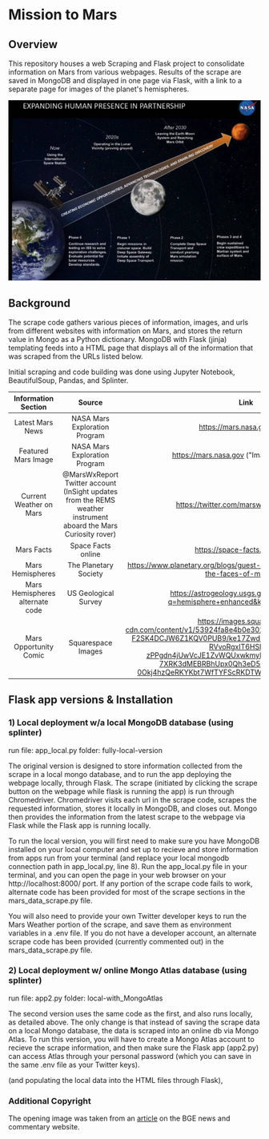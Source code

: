 # Mission to Mars

## Overview
This repository houses a web Scraping and Flask project to consolidate information on Mars from various webpages.  Results of the scrape are saved in MongoDB and displayed in one page via Flask, with a link to a separate page for images of the planet's hemispheres. 

![Image](images/nasa-mars-mission-plan.png)


## Background
The scrape code gathers various pieces of information, images, and urls from different websites with information on Mars, and stores the return value in Mongo as a Python dictionary.  MongoDB with Flask (jinja) templating feeds into a HTML page that displays all of the information that was scraped from the URLs listed below. 

Initial scraping and code building was done using Jupyter Notebook, BeautifulSoup, Pandas, and Splinter. 

|Information Section|Source|Link|
|:---:|:---:|:---:|
|Latest Mars News|NASA Mars Exploration Program|https://mars.nasa.gov/news/|
|Featured Mars Image |NASA Mars Exploration Program|https://mars.nasa.gov ("Image of the Week")| 
|Current Weather on Mars|@MarsWxReport Twitter account (InSight updates from the REMS weather instrument aboard the Mars Curiosity rover)|https://twitter.com/marswxreport?lang=en|
|Mars Facts| Space Facts online|https://space-facts.com/mars/|
|Mars Hemispheres|The Planetary Society|https://www.planetary.org/blogs/guest-blogs/bill-dunford/20140203-the-faces-of-mars.html|
|Mars Hemispheres alternate code|US Geological Survey|https://astrogeology.usgs.gov/search/results?q=hemisphere+enhanced&k1=target&v1=Mars|
|Mars Opportunity Comic|Squarespace Images|https://images.squarespace-cdn.com/content/v1/53924fa8e4b0e30215363474/1550692066119-F2SK4DCJW6Z1KQV0PUB9/ke17ZwdGBToddI8pDm48kPx25wW2-RVvoRgxIT6HShBZw-zPPgdn4jUwVcJE1ZvWQUxwkmyExglNqGp0IvTJZUJFbgE-7XRK3dMEBRBhUpx0Qh3eD5PfZ_nDR0M7OIGaTx-0Okj4hzQeRKYKbt7WfTYFScRKDTW78PcnUqBGqX8/blog2.png/|


## Flask app versions & Installation

### 1) Local deployment w/a local MongoDB database (using splinter)
run file: app_local.py
folder: fully-local-version

The original version is designed to store information collected from the scrape in a local mongo database, and to run the app deploying the webpage locally, through Flask.  The scrape (initiated by clicking the scrape button on the webpage while flask is running the app) is run through Chromedriver. Chromedriver visits each url in the scrape code, scrapes the requested information, stores it locally in MongoDB, and closes out.  Mongo then provides the information from the latest scrape to the webpage via Flask while the Flask app is running locally. 

To run the local version, you will first need to make sure you have MongoDB installed on your local computer and set up to recieve and store information from apps run from your terminal (and replace your local mongodb connection path in app_local.py, line 8). Run the app_local.py file in your terminal, and you can open the page in your web browser on your http://localhost:8000/ port. If any portion of the scrape code fails to work, alternate code has been provided for most of the scrape sections in the mars_data_scrape.py file.

You will also need to provide your own Twitter developer keys to run the Mars Weather portion of the scrape, and save them as environment variables in a .env file.  If you do not have a developer account, an alternate scrape code has been provided (currently commented out) in the mars_data_scrape.py file. 


### 2) Local deployment w/ online Mongo Atlas database (using splinter)
run file: app2.py
folder: local-with_MongoAtlas

The second version uses the same code as the first, and also runs locally, as detailed above.  The only change is that instead of saving the scrape data on a local Mongo database, the data is scraped into an online db via Mongo Atlas. To run this version, you will have to create a Mongo Atlas account to recieve the scrape information, and then make sure the Flask app (app2.py) can access Atlas through your personal password (which you can save in the same .env file as your Twitter keys).

(and populating the local data into the HTML files through Flask), 


### Additional Copyright
The opening image was taken from an [article](https://bgr.com/2017/07/13/nasa-mars-mission-no-money-to-land/) on the BGE news and commentary website. 
